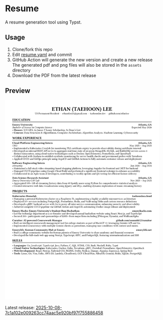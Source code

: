 # Resume

A resume generation tool using Typst.

## Usage

1. Clone/fork this repo
2. Edit [resume.yaml](./resume.yaml) and commit
3. GitHub Action will generate the new version and create a new release
   The generated pdf and png files will also be stored in the `assets` directory
4. Download the PDF from the latest release

## Preview

![resume](./assets/resume.png)

Latest release: [2025-10-08-7c1a102e009263cc74aac5e920bf97f755886458](https://github.com/ethn1ee/resume/releases/tag/2025-10-08-7c1a102e009263cc74aac5e920bf97f755886458)
